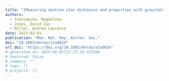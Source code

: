 ```yaml
---
title: "{Measuring neutron star distances and properties with gravitational-wave parallax}"
authors:
  - Sieniawska, Magdalena
  - Jones, David Ian
  - Miller, Andrew Lawrence
date: 2023-02-01
publication: "Mon. Not. Roy. Astron. Soc."
doi: "10.1093/mnras/stad624"
url_doi: "https://doi.org/10.1093/mnras/stad624"
# generated_on: 2025-06-02T22:25:19.333596
# featured: false
# summary: ""
# tags: []
# projects: []
---
```

